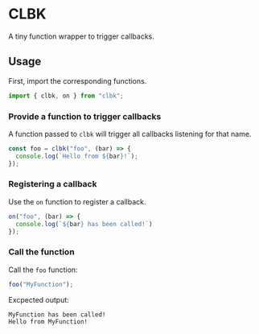 # CLBK

A tiny function wrapper to trigger callbacks.

## Usage

First, import the corresponding functions.
```js
import { clbk, on } from "clbk";
```

### Provide a function to trigger callbacks

A function passed to `clbk` will trigger all callbacks listening for that name.

```js
const foo = clbk("foo", (bar) => {
  console.log(`Hello from ${bar}!`);
});
```

### Registering a callback

Use the `on` function to register a callback.

```js
on("foo", (bar) => {
  console.log(`${bar} has been called!`)
});
```

### Call the function

Call the `foo` function:

```js
foo("MyFunction");
```

Excpected output:

```
MyFunction has been called!
Hello from MyFunction!
```

